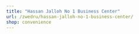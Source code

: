 ```yaml
---
title: "Hassan Jalloh No 1 Business Center"
url: /zwedru/hassan-jalloh-no-1-business-center/
shop: convenience
---
```

